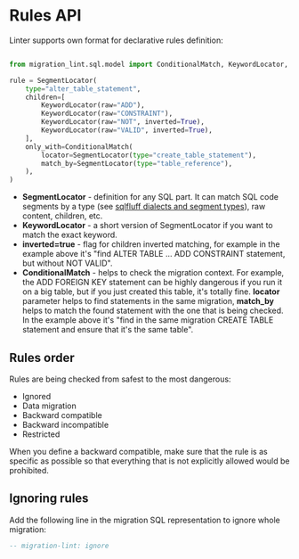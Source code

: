 # Rules API

Linter supports own format for declarative rules definition:

```python

from migration_lint.sql.model import ConditionalMatch, KeywordLocator, SegmentLocator

rule = SegmentLocator(
    type="alter_table_statement",
    children=[
        KeywordLocator(raw="ADD"),
        KeywordLocator(raw="CONSTRAINT"),
        KeywordLocator(raw="NOT", inverted=True),
        KeywordLocator(raw="VALID", inverted=True),
    ],
    only_with=ConditionalMatch(
        locator=SegmentLocator(type="create_table_statement"),
        match_by=SegmentLocator(type="table_reference"),
    ),
)

```

- **SegmentLocator** - definition for any SQL part.
  It can match SQL code segments by a type
  (see [sqlfluff dialects and segment types](https://github.com/sqlfluff/sqlfluff/tree/main/src/sqlfluff/dialects)),
  raw content, children, etc.
- **KeywordLocator** - a short version of SegmentLocator
  if you want to match the exact keyword.
- **inverted=true** - flag for children inverted matching,
  for example in the example above it's
  "find ALTER TABLE ... ADD CONSTRAINT statement, but without NOT VALID".
- **ConditionalMatch** - helps to check the migration context.
  For example, the ADD FOREIGN KEY statement can be highly dangerous
  if you run it on a big table, but if you just created this table,
  it's totally fine. **locator** parameter helps to find statements in the same migration,
  **match_by** helps to match the found statement with the one that is being checked.
  In the example above it's "find in the same migration CREATE TABLE statement
  and ensure that it's the same table".

## Rules order

Rules are being checked from safest to the most dangerous:

- Ignored
- Data migration
- Backward compatible
- Backward incompatible
- Restricted

When you define a backward compatible, make sure that
the rule is as specific as possible so that everything that is not
explicitly allowed would be prohibited.

## Ignoring rules

Add the following line in the migration SQL representation
to ignore whole migration:

```sql
-- migration-lint: ignore
```
